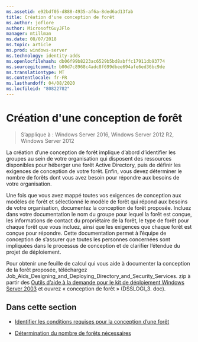```yaml
---
ms.assetid: e92bdf05-d888-4935-af6a-8ded6ad13fab
title: Création d'une conception de forêt
ms.author: joflore
author: MicrosoftGuyJFlo
manager: mtillman
ms.date: 08/07/2018
ms.topic: article
ms.prod: windows-server
ms.technology: identity-adds
ms.openlocfilehash: db06f99b8223ac6529b5bd8abffc17911db93774
ms.sourcegitcommit: b00d7c8968c4adc8f699dbee694afe6ed36bc9de
ms.translationtype: MT
ms.contentlocale: fr-FR
ms.lasthandoff: 04/08/2020
ms.locfileid: "80822782"
---
```

# <a name="creating-a-forest-design"></a>Création d'une conception de forêt

>S’applique à : Windows Server 2016, Windows Server 2012 R2, Windows Server 2012

La création d’une conception de forêt implique d’abord d’identifier les groupes au sein de votre organisation qui disposent des ressources disponibles pour héberger une forêt Active Directory, puis de définir les exigences de conception de votre forêt. Enfin, vous devez déterminer le nombre de forêts dont vous avez besoin pour répondre aux besoins de votre organisation.  
  
Une fois que vous avez mappé toutes vos exigences de conception aux modèles de forêt et sélectionné le modèle de forêt qui répond aux besoins de votre organisation, documentez la conception de forêt proposée. Incluez dans votre documentation le nom du groupe pour lequel la forêt est conçue, les informations de contact du propriétaire de la forêt, le type de forêt pour chaque forêt que vous incluez, ainsi que les exigences que chaque forêt est conçue pour répondre. Cette documentation permet à l’équipe de conception de s’assurer que toutes les personnes concernées sont impliquées dans le processus de conception et de clarifier l’étendue du projet de déploiement.  
  
Pour obtenir une feuille de calcul qui vous aide à documenter la conception de la forêt proposée, téléchargez Job_Aids_Designing_and_Deploying_Directory_and_Security_Services. zip à partir des [Outils d’aide à la demande pour le kit de déploiement Windows Server 2003](https://go.microsoft.com/fwlink/?LinkID=102558) et ouvrez « conception de forêt » (DSSLOGI_3. doc).  
  
## <a name="in-this-section"></a>Dans cette section  
  
- [Identifier les conditions requises pour la conception d’une forêt](../../ad-ds/plan/Identifying-Forest-Design-Requirements.md)  
  
- [Détermination du nombre de forêts nécessaires](../../ad-ds/plan/Determining-the-Number-of-Forests-Required.md)  
